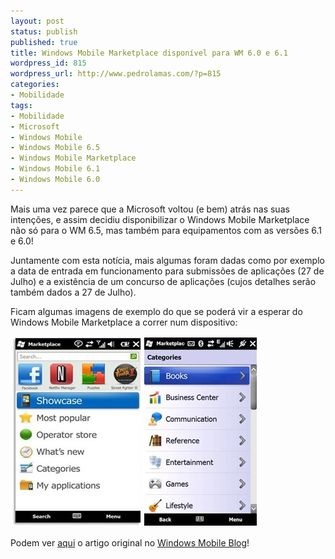 ```yaml
---
layout: post
status: publish
published: true
title: Windows Mobile Marketplace disponível para WM 6.0 e 6.1
wordpress_id: 815
wordpress_url: http://www.pedrolamas.com/?p=815
categories:
- Mobilidade
tags:
- Mobilidade
- Microsoft
- Windows Mobile
- Windows Mobile 6.5
- Windows Mobile Marketplace
- Windows Mobile 6.1
- Windows Mobile 6.0
---
```

Mais uma vez parece que a Microsoft voltou (e bem) atrás nas suas intenções, e assim decidiu disponibilizar o Windows Mobile Marketplace não só para o WM 6.5, mas também para equipamentos com as versões 6.1 e 6.0!

Juntamente com esta notícia, mais algumas foram dadas como por exemplo a data de entrada em funcionamento para submissões de aplicações (27 de Julho) e a existência de um concurso de aplicações (cujos detalhes serão também dados a 27 de Julho).

Ficam algumas imagens de exemplo do que se poderá vir a esperar do Windows Mobile Marketplace a correr num dispositivo:

![Windows Mobile Marketplace Sample01](/wp-content/uploads/2009/07/Windows-Mobile-Marketplace-Sample01.jpg "Windows Mobile Marketplace Sample01")![Windows Mobile Marketplace Sample02](/wp-content/uploads/2009/07/Windows-Mobile-Marketplace-Sample02.jpg "Windows Mobile Marketplace Sample02")

Podem ver [aqui](http://windowsteamblog.com/blogs/windowsphone/archive/2009/07/14/get-ready-windows-marketplace-for-mobile-offers-millions-of-potential-new-customers.aspx) o artigo original no [Windows Mobile Blog](http://windowsteamblog.com/blogs/windowsphone/)!
